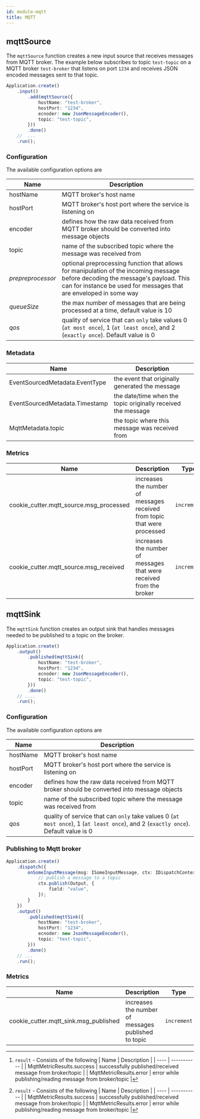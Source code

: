 ```yaml
---
id: module-mqtt
title: MQTT
---
```


## mqttSource

The `mqttSource` function creates a new input source that receives messages from MQTT broker. The example below subscribes to topic `test-topic` on a MQTT broker `test-broker` that listens on port `1234` and receives JSON encoded messages sent to that topic.

```typescript
Application.create()
    .input()
        .add(mqttSource({
            hostName: "test-broker",
            hostPort: "1234",
            ecnoder: new JsonMessageEncoder(),
            topic: "test-topic",
        }))
        .done()
    //  ...
    .run();
```

### Configuration

The available configuration options are

| Name | Description |
| ---- | ----------- |
| hostName | MQTT broker's host name |
| hostPort | MQTT broker's host port where the service is listening on |
| encoder | defines how the raw data received from MQTT broker should be converted into message objects |
| topic | name of the subscribed topic where the message was received from |
| _prepreprocessor_ | optional preprocessing function that allows for manipulation of the incoming message before decoding the message's payload. This can for instance be used for messages that are enveloped in some way |
| _queueSize_ | the max number of messages that are being processed at a time, default value is 10 |
| _qos_ | quality of service that can `only` take values 0 (`at most once`), 1 (`at least once`), and 2 (`exactly once`). Default value is 0  |

### Metadata

| Name | Description |
| ---- | ----------- |
| EventSourcedMetadata.EventType | the event that originally generated the message |
| EventSourcedMetadata.Timestamp | the date/time when the topic originally received the message |
| MqttMetadata.topic | the topic where this message was received from |

### Metrics

| Name | Description | Type | Tags |
| ---- | ----------- | ---- | ---- |
| cookie_cutter.mqtt_source.msg_processed | increases the number of messages received from topic that were processed | `increment` | `topic`, `eventType`, `port`, `hostName`, `result`[^1] |
| cookie_cutter.mqtt_source.msg_received | increases the number of messages that were received from the broker | `increment` | `hostName`, `port`, `topic` | 

## mqttSink

The `mqttSink` function creates an output sink that handles messages needed to be published to a topic on the broker.

```typescript
Application.create()
    .output()
        .published(mqttSink({
            hostName: "test-broker",
            hostPort: "1234",
            ecnoder: new JsonMessageEncoder(),
            topic: "test-topic",
        }))
        .done()
    // ....
    .run();
```

### Configuration

The available configuration options are

| Name | Description |
| ---- | ----------- |
| hostName | MQTT broker's host name |
| hostPort | MQTT broker's host port where the service is listening on |
| encoder | defines how the raw data received from MQTT broker should be converted into message objects |
| topic | name of the subscribed topic where the message was received from |
| _qos_ | quality of service that can `only` take values 0 (`at most once`), 1 (`at least once`), and 2 (`exactly once`). Default value is 0  |

### Publishing to Mqtt broker

```typescript
Application.create()
    .dispatch({
        onSomeInputMessage(msg: ISomeInputMessage, ctx: IDispatchContext) {
            // publish a message to a topic
            ctx.publish(Output, {
                field: "value",
            });
        }
    })
    .output()
        .published(mqttSink({
            hostName: "test-broker",
            hostPort: "1234",
            ecnoder: new JsonMessageEncoder(),
            topic: "test-topic",
        }))
        .done()
    // ...
    .run();
```

### Metrics

| Name | Description | Type | Tags |
| ---- | ----------- | ---- | ---- |
| cookie_cutter.mqtt_sink.msg_published | increases the number of messages published to topic | `increment` | `topic`, `eventType`, `result`[^1] |

[^1]: `result` - Consists of the following
    | Name | Description |
    | ---- | ----------- |
    | MqttMetricResults.success | successfully published/received message from broker/topic |
    | MqttMetricResults.error | error while  publishing/reading message from broker/topic |